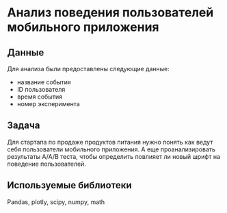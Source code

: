 # Анализ поведения пользователей мобильного приложения

## Данные

Для анализа были предоставлены следующие данные:

- название события
- ID пользователя
- время события
- номер эксперимента


## Задача

Для стартапа по продаже продуктов питания нужно понять как ведут себя пользователи мобильного приложения. А еще проанализировать результаты А/А/В теста, чтобы определить повлияет ли новый шрифт на поведение пользователей.

## Используемые библиотеки

Pandas, plotly, scipy, numpy, math

